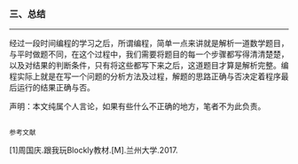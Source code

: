 ### 三、总结

---

经过一段时间编程的学习之后，所谓编程，简单一点来讲就是解析一道数学题目，与平时做题不同，在这个过程中，我们需要将题目的每一个步骤都写得清清楚楚，以及对结果的判断条件，只有将这些都写下来之后，这道题目才算是解析完整。编程实际上就是在写一个问题的分析方法及过程，解题的思路正确与否决定着程序最后运行的结果正确与否。

声明：本文纯属个人言论，如果有些什么不正确的地方，笔者不为此负责。

                                                                                      参考文献

\[1\]周国庆.跟我玩Blockly教材.\[M\].兰州大学.2017.

